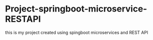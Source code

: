 # Project-springboot-microservice-RESTAPI
this is my project created using spingboot microservices and REST API

